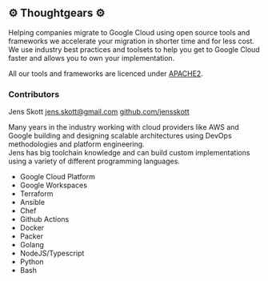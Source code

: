 ## :gear: Thoughtgears :gear:

Helping companies migrate to Google Cloud using open source tools and frameworks we accelerate your migration in shorter time and for less cost.  We use industry best practices and toolsets to help you get to Google Cloud faster and allows you to own your implementation.  

All our tools and frameworks are licenced under [APACHE2](../LICENCE). 

### Contributors

Jens Skott [jens.skott@gmail.com](mailto:jens.skott@gmail.com)  [github.com/jensskott](https://github.com/jensskott)  

Many years in the industry working with cloud providers like AWS and Google building and designing scalable architectures using DevOps methodologies and platform engineering.  
Jens has big toolchain knowledge and can build custom implementations using a variety of different programming languages.  

* Google Cloud Platform
* Google Workspaces
* Terraform
* Ansible
* Chef
* Github Actions
* Docker
* Packer
* Golang
* NodeJS/Typescript
* Python
* Bash
